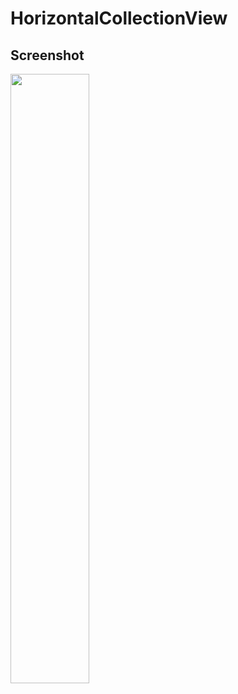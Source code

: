 #  HorizontalCollectionView

## Screenshot

<img src="https://github.com/prongbang/HorizontalCollectionView/blob/master/Screenshot/preview.png?raw=true" style="width: 50%;"/>

